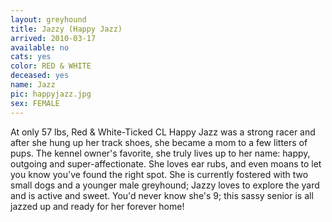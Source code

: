 ```yaml
---
layout: greyhound
title: Jazzy (Happy Jazz)
arrived: 2010-03-17
available: no
cats: yes
color: RED & WHITE
deceased: yes
name: Jazz
pic: happyjazz.jpg
sex: FEMALE
---
```

At only 57 lbs, Red & White-Ticked CL Happy Jazz was a strong racer and after she hung up her track shoes, she became
a mom to a few litters of pups. The kennel owner's favorite, she truly lives up to her name:  happy, outgoing and
super-affectionate.  She loves ear rubs, and even moans to let you know you've found the right spot. She is currently
fostered with two small dogs and a younger male greyhound; Jazzy loves to explore the yard and is active and sweet.
You'd never know she's 9; this sassy senior is all jazzed up and ready for her forever home!
